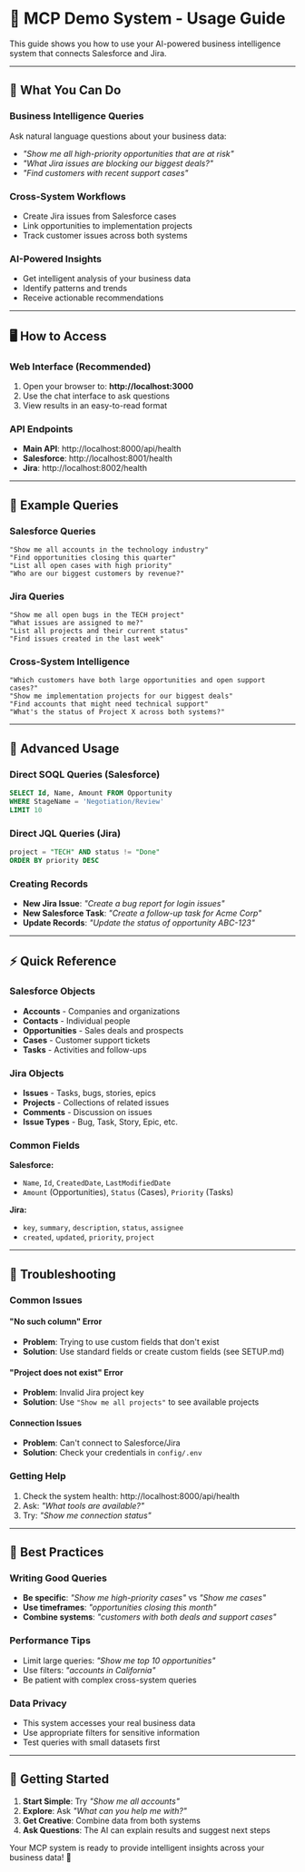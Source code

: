 # 🚀 **MCP Demo System - Usage Guide**

This guide shows you how to use your AI-powered business intelligence system that connects Salesforce and Jira.

---

## 🎯 **What You Can Do**

### **Business Intelligence Queries**
Ask natural language questions about your business data:
- *"Show me all high-priority opportunities that are at risk"*
- *"What Jira issues are blocking our biggest deals?"*
- *"Find customers with recent support cases"*

### **Cross-System Workflows**
- Create Jira issues from Salesforce cases
- Link opportunities to implementation projects
- Track customer issues across both systems

### **AI-Powered Insights**
- Get intelligent analysis of your business data
- Identify patterns and trends
- Receive actionable recommendations

---

## 🖥️ **How to Access**

### **Web Interface** (Recommended)
1. Open your browser to: **http://localhost:3000**
2. Use the chat interface to ask questions
3. View results in an easy-to-read format

### **API Endpoints**
- **Main API**: http://localhost:8000/api/health
- **Salesforce**: http://localhost:8001/health  
- **Jira**: http://localhost:8002/health

---

## 💬 **Example Queries**

### **Salesforce Queries**
```
"Show me all accounts in the technology industry"
"Find opportunities closing this quarter"
"List all open cases with high priority"
"Who are our biggest customers by revenue?"
```

### **Jira Queries**
```
"Show me all open bugs in the TECH project"
"What issues are assigned to me?"
"List all projects and their current status"
"Find issues created in the last week"
```

### **Cross-System Intelligence**
```
"Which customers have both large opportunities and open support cases?"
"Show me implementation projects for our biggest deals"
"Find accounts that might need technical support"
"What's the status of Project X across both systems?"
```

---

## 🔧 **Advanced Usage**

### **Direct SOQL Queries** (Salesforce)
```sql
SELECT Id, Name, Amount FROM Opportunity 
WHERE StageName = 'Negotiation/Review' 
LIMIT 10
```

### **Direct JQL Queries** (Jira)
```sql
project = "TECH" AND status != "Done" 
ORDER BY priority DESC
```

### **Creating Records**
- **New Jira Issue**: *"Create a bug report for login issues"*
- **New Salesforce Task**: *"Create a follow-up task for Acme Corp"*
- **Update Records**: *"Update the status of opportunity ABC-123"*

---

## ⚡ **Quick Reference**

### **Salesforce Objects**
- **Accounts** - Companies and organizations
- **Contacts** - Individual people
- **Opportunities** - Sales deals and prospects
- **Cases** - Customer support tickets
- **Tasks** - Activities and follow-ups

### **Jira Objects**
- **Issues** - Tasks, bugs, stories, epics
- **Projects** - Collections of related issues
- **Comments** - Discussion on issues
- **Issue Types** - Bug, Task, Story, Epic, etc.

### **Common Fields**
**Salesforce:**
- `Name`, `Id`, `CreatedDate`, `LastModifiedDate`
- `Amount` (Opportunities), `Status` (Cases), `Priority` (Tasks)

**Jira:**
- `key`, `summary`, `description`, `status`, `assignee`
- `created`, `updated`, `priority`, `project`

---

## 🚨 **Troubleshooting**

### **Common Issues**

#### **"No such column" Error**
- **Problem**: Trying to use custom fields that don't exist
- **Solution**: Use standard fields or create custom fields (see SETUP.md)

#### **"Project does not exist" Error**
- **Problem**: Invalid Jira project key
- **Solution**: Use `"Show me all projects"` to see available projects

#### **Connection Issues**
- **Problem**: Can't connect to Salesforce/Jira
- **Solution**: Check your credentials in `config/.env`

### **Getting Help**
1. Check the system health: http://localhost:8000/api/health
2. Ask: *"What tools are available?"*
3. Try: *"Show me connection status"*

---

## 🎯 **Best Practices**

### **Writing Good Queries**
- **Be specific**: *"Show me high-priority cases"* vs *"Show me cases"*
- **Use timeframes**: *"opportunities closing this month"*
- **Combine systems**: *"customers with both deals and support cases"*

### **Performance Tips**
- Limit large queries: *"Show me top 10 opportunities"*
- Use filters: *"accounts in California"*
- Be patient with complex cross-system queries

### **Data Privacy**
- This system accesses your real business data
- Use appropriate filters for sensitive information
- Test queries with small datasets first

---

## 🚀 **Getting Started**

1. **Start Simple**: Try *"Show me all accounts"*
2. **Explore**: Ask *"What can you help me with?"*
3. **Get Creative**: Combine data from both systems
4. **Ask Questions**: The AI can explain results and suggest next steps

Your MCP system is ready to provide intelligent insights across your business data! 🎉
